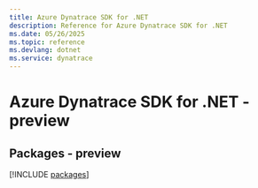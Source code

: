 ```yaml
---
title: Azure Dynatrace SDK for .NET
description: Reference for Azure Dynatrace SDK for .NET
ms.date: 05/26/2025
ms.topic: reference
ms.devlang: dotnet
ms.service: dynatrace
---
```

# Azure Dynatrace SDK for .NET - preview
## Packages - preview
[!INCLUDE [packages](dynatrace-index.md)]